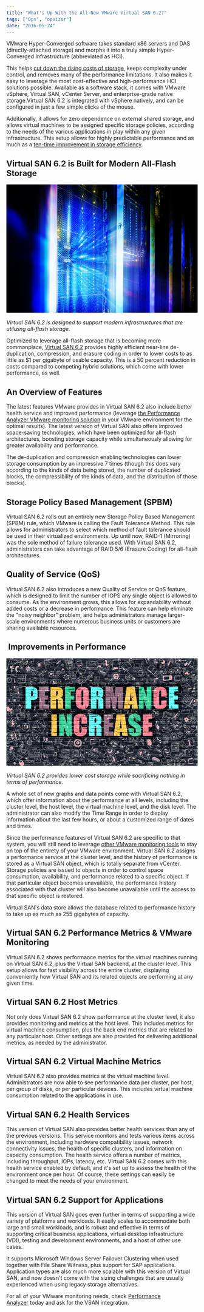 ```yaml
---
title: "What's Up With the All-New VMware Virtual SAN 6.2?"
tags: ["Ops", "opvizor"]
date: "2016-05-24"
---
```


VMware Hyper-Converged software takes standard x86 servers and DAS (directly-attached storage) and morphs it into a truly simple Hyper-Converged Infrastructure (abbreviated as HCI). 

This helps [cut down the rising costs of storage](http://www.vmware.com/files/pdf/products/vsan/vmware-virtual-san-6-2-technical-white-paper.pdf), keeps complexity under control, and removes many of the performance limitations. It also makes it easy to leverage the most cost-effective and high-performance HCI solutions possible. Available as a software stack, it comes with VMware vSphere, Virtual SAN, vCenter Server, and enterprise-grade native storage.Virtual SAN 6.2 is integrated with vSphere natively, and can be configured in just a few simple clicks of the mouse. 

Additionally, it allows for zero dependence on external shared storage, and allows virtual machines to be assigned specific storage policies, according to the needs of the various applications in play within any given infrastructure. This setup allows for highly predictable performance and as much as a [ten-time improvement in storage efficiency](https://www.vmware.com/products/whats-new-virtual-san). 

## **Virtual SAN 6.2 is Built for Modern All-Flash Storage**

![Virtual SAN](/images/blog/bigstock--123061796.jpg)

_Virtual SAN 6.2 is designed to support modern infrastructures that are utilizing all-flash storage._

Optimized to leverage all-flash storage that is becoming more commonplace, [Virtual SAN 6.2](https://blogs.vmware.com/virtualblocks/2016/02/10/whats-new-vmware-virtual-san-6-2/) provides highly efficient near-line de-duplication, compression, and erasure coding in order to lower costs to as little as $1 per gigabyte of usable capacity. This is a 50 percent reduction in costs compared to competing hybrid solutions, which come with lower performance, as well. 

## **An Overview of Features** 

The latest features VMware provides in Virtual SAN 6.2 also include better health service and improved performance (leverage [the Performance Analyzer VMware monitoring solution](http://try.opvizor.com/perfanalyzer/) in your VMware environment for the optimal results). The latest version of Virtual SAN also offers improved space-saving technologies, which have been optimized for all-flash architectures, boosting storage capacity while simultaneously allowing for greater availability and performance. 

The de-duplication and compression enabling technologies can lower storage consumption by an impressive 7 times (though this does vary according to the kinds of data being stored, the number of duplicated blocks, the compressibility of the kinds of data, and the distribution of those blocks). 

## **Storage Policy Based Management (SPBM)** 

Virtual SAN 6.2 rolls out an entirely new Storage Policy Based Management (SPBM) rule, which VMware is calling the Fault Tolerance Method. This rule allows for administrators to select which method of fault tolerance should be used in their virtualized environments. Up until now, RAID-1 (Mirroring) was the sole method of failure tolerance used. With Virtual SAN 6.2, administrators can take advantage of RAID 5/6 (Erasure Coding) for all-flash architectures. 

## **Quality of Service (QoS)**

Virtual SAN 6.2 also introduces a new Quality of Service or QoS feature, which is designed to limit the number of IOPS any single object is allowed to consume. As the environment grows, this allows for expandability without added costs or a decrease in performance. This feature can help eliminate the "noisy neighbor" problem, and helps administrators manage larger-scale environments where numerous business units or customers are sharing available resources. 

##  **Improvements in Performance**

![VMware Virtual SAN](/images/blog/bigstock--125277152.jpg)

_Virtual SAN 6.2 provides lower cost storage while sacrificing nothing in terms of performance._

A whole set of new graphs and data points come with Virtual SAN 6.2, which offer information about the performance at all levels, including the cluster level, the host level, the virtual machine level, and the disk level. The administrator can also modify the Time Range in order to display information about the last few hours, or about a customized range of dates and times. 

Since the performance features of Virtual SAN 6.2 are specific to that system, you will still need to leverage [other VMware monitoring tools](http://try.opvizor.com/perfanalyzer/) to stay on top of the entirety of your VMware environment. Virtual SAN 6.2 assigns a performance service at the cluster level, and the history of performance is stored as a Virtual SAN object, which is totally separate from vCenter. Storage policies are issued to objects in order to control space consumption, availability, and performance related to a specific object. If that particular object becomes unavailable, the performance history associated with that cluster will also become unavailable until the access to that specific object is restored. 

Virtual SAN's data store allows the database related to performance history to take up as much as 255 gigabytes of capacity. 

## **Virtual SAN 6.2 Performance Metrics & VMware Monitoring** 

Virtual SAN 6.2 shows performance metrics for the virtual machines running on Virtual SAN 6.2, plus the Virtual SAN backend, at the cluster level. This setup allows for fast visibility across the entire cluster, displaying conveniently how Virtual SAN and its related objects are performing at any given time. 

## **Virtual SAN 6.2 Host Metrics** 

Not only does Virtual SAN 6.2 show performance at the cluster level, it also provides monitoring and metrics at the host level. This includes metrics for virtual machine consumption, plus the back end metrics that are related to any particular host. Other settings are also provided for delivering additional metrics, as needed by the administrator. 

## **Virtual SAN 6.2 Virtual Machine Metrics** 

Virtual SAN 6.2 also provides metrics at the virtual machine level. Administrators are now able to see performance data per cluster, per host, per group of disks, or per particular devices. This includes virtual machine consumption related to the applications in use. 

## **Virtual SAN 6.2 Health Services** 

This version of Virtual SAN also provides better health services than any of the previous versions. This service monitors and tests various items across the environment, including hardware compatibility issues, network connectivity issues, the health of specific clusters, and information on capacity consumption. The health service offers a number of metrics, including throughput, IOPs, latency, etc. Virtual SAN 6.2 comes with this health service enabled by default, and it's set up to assess the health of the environment once per hour. Of course, these settings can easily be changed to meet the needs of your environment. 

## **Virtual SAN 6.2 Support for Applications** 

This version of Virtual SAN goes even further in terms of supporting a wide variety of platforms and workloads. It easily scales to accommodate both large and small workloads, and is robust and effective in terms of supporting critical business applications, virtual desktop infrastructure (VDI), testing and development environments, and a host of other use cases. 

It supports Microsoft Windows Server Failover Clustering when used together with File Share Witness, plus support for SAP applications. Application types are also much more scalable with this version of Virtual SAN, and now doesn't come with the sizing challenges that are usually experienced when using legacy storage alternatives. 

For all of your VMware monitoring needs, check [Performance Analyzer](http://try.opvizor.com/perfanalyzer/) today and ask for the VSAN integration.
